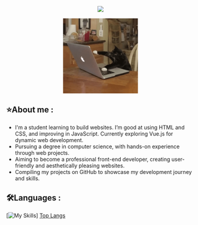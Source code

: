 <p align="center">
  <img src="https://readme-typing-svg.herokuapp.com?font=Cabin&weight=500&size=30&duration=2000&pause=1000&color=A1EEBD&center=true&vCenter=true&random=false&width=600&lines=Welcome+to+my+GitHub+Profile!;I'm+Kim+%F0%9F%98%84">
</p>

<p align="center">
  <img align="center" alt="cat typing" width=200px src="./assets/cat-computer.gif" >
</p>

## ⭐About me :
- I'm a student learning to build websites. I’m good at using HTML and CSS, and improving in JavaScript. Currently exploring Vue.js for dynamic web development.
- Pursuing a degree in computer science, with hands-on experience through web projects.
- Aiming to become a professional front-end developer, creating user-friendly and aesthetically pleasing websites.
- Compiling my projects on GitHub to showcase my development journey and skills.


## 🛠️Languages :
[![My Skills](https://skillicons.dev/icons?i=html,css,js,vue,tailwind,vscode,github,git,&perline=4)]
[Top Langs](https://github-readme-stats.vercel.app/api/top-langs/?username=01057057kim&layout=compact)

<!--
**01057057kim/01057057kim** is a ✨ _special_ ✨ repository because its `README.md` (this file) appears on your GitHub profile.

Here are some ideas to get you started:

- 🔭 I’m currently working on ...
- 🌱 I’m currently learning ...
- 👯 I’m looking to collaborate on ...
- 🤔 I’m looking for help with ...
- 💬 Ask me about ...
- 📫 How to reach me: ...
- 😄 Pronouns: ...
- ⚡ Fun fact: ...
-->
